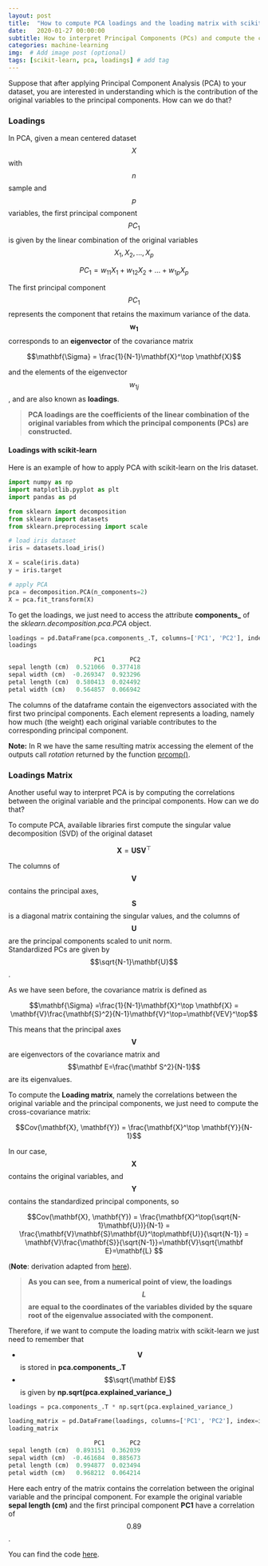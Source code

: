 ```yaml
---
layout: post
title:  "How to compute PCA loadings and the loading matrix with scikit-learn"
date:   2020-01-27 00:00:00
subtitle: How to interpret Principal Components (PCs) and compute the correlations between the original variables in a dataset and the PCs (Loadings Matrix) with scikit-learn.
categories: machine-learning
img:  # Add image post (optional)
tags: [scikit-learn, pca, loadings] # add tag
---
```


Suppose that after applying Principal Component Analysis (PCA) to your dataset, you are interested in understanding which is the contribution of the original variables to the principal components. How can we do that?

### Loadings
In PCA, given a mean centered dataset $$X$$ with $$n$$ sample and $$p$$ variables, the first principal component $$PC_1$$ is given by the linear combination of the original variables $$X_1, X_2, ..., X_p$$  

$$PC_1 = w_{11}X_1 + w_{12}X_2 + ... + w_{1p}X_p$$

The first principal component $$PC_1$$ represents the component that retains the maximum variance of the data. $$\mathbf{w_1}$$ corresponds to an **eigenvector** of the covariance matrix 

$$\mathbf{\Sigma} = \frac{1}{N-1}\mathbf{X}^\top \mathbf{X}$$ 

and the elements of the eigenvector $$w_{1j}$$, and are also known as **loadings**.

> **PCA loadings are the coefficients of the linear combination of the original variables from which the principal components (PCs) are constructed.**

#### Loadings with scikit-learn
Here is an example of how to apply PCA with scikit-learn on the Iris dataset.

```python
import numpy as np
import matplotlib.pyplot as plt
import pandas as pd

from sklearn import decomposition
from sklearn import datasets
from sklearn.preprocessing import scale

# load iris dataset
iris = datasets.load_iris()

X = scale(iris.data)
y = iris.target

# apply PCA
pca = decomposition.PCA(n_components=2)
X = pca.fit_transform(X)
```

To get the loadings, we just need to access the attribute **components_** of the *sklearn.decomposition.pca.PCA* object.

```python
loadings = pd.DataFrame(pca.components_.T, columns=['PC1', 'PC2'], index=iris.feature_names)
loadings

                        PC1       PC2
sepal length (cm)  0.521066  0.377418
sepal width (cm)  -0.269347  0.923296
petal length (cm)  0.580413  0.024492
petal width (cm)   0.564857  0.066942
```

The columns of the dataframe contain the eigenvectors associated with the first two principal components. Each element represents a loading, namely how much (the weight) each original variable contributes to the corresponding principal component.  

**Note:** In R we have the same resulting matrix accessing the element of the outputs call *rotation* returned by the function [prcomp()][r-link].

### Loadings Matrix 
Another useful way to interpret PCA is by computing the correlations between the original variable and the principal components. How can we do that?  

To compute PCA, available libraries first compute the singular value decomposition (SVD) of the original dataset 

$$\mathbf{X} = \mathbf{U} \mathbf{S} \mathbf{V}^\top$$  

The columns of $$\mathbf{V}$$ contains the principal axes, $$\mathbf{S}$$ is a diagonal matrix containing the singular values, and the columns of $$\mathbf{U}$$ are the principal components scaled to unit norm.  
Standardized PCs are given by $$\sqrt{N-1}\mathbf{U}$$. 

As we have seen before, the covariance matrix is defined as  

$$\mathbf{\Sigma} =\frac{1}{N-1}\mathbf{X}^\top \mathbf{X} = \mathbf{V}\frac{\mathbf{S}^2}{N-1}\mathbf{V}^\top=\mathbf{VEV}^\top$$
  
This means that the principal axes $$\mathbf{V}$$ are eigenvectors of the covariance matrix and $$\mathbf E=\frac{\mathbf S^2}{N-1}$$ are its eigenvalues.  

To compute the **Loading matrix**, namely the correlations between the original variable and the principal components, we just need to compute the cross-covariance matrix:

$$Cov(\mathbf{X}, \mathbf{Y}) = \frac{\mathbf{X}^\top \mathbf{Y}}{N-1}$$ 

In our case, $$\mathbf{X}$$ contains the original variables, and $$\mathbf{Y}$$ contains the standardized principal components, so  

$$Cov(\mathbf{X}, \mathbf{Y}) = \frac{\mathbf{X}^\top(\sqrt{N-1}\mathbf{U})}{N-1} = \frac{\mathbf{V}\mathbf{S}\mathbf{U}^\top\mathbf{U}}{\sqrt{N-1}} = \mathbf{V}\frac{\mathbf{S}}{\sqrt{N-1}}=\mathbf{V}\sqrt{\mathbf E}=\mathbf{L} $$ 

(**Note**: derivation adapted from [here][stats-stack]).

> **As you can see, from a numerical point of view, the loadings $$L$$ are equal to the coordinates of the variables divided by the square root of the eigenvalue associated with the component.**

Therefore, if we want to compute the loading matrix with scikit-learn we just need to remember that 
* $$\mathbf{V}$$ is stored in **pca.components_.T** 
* $$\sqrt{\mathbf E}$$ is given by **np.sqrt(pca.explained_variance_)**



```python
loadings = pca.components_.T * np.sqrt(pca.explained_variance_)

loading_matrix = pd.DataFrame(loadings, columns=['PC1', 'PC2'], index=iris.feature_names)
loading_matrix

                        PC1       PC2
sepal length (cm)  0.893151  0.362039
sepal width (cm)  -0.461684  0.885673
petal length (cm)  0.994877  0.023494
petal width (cm)   0.968212  0.064214
```
Here each entry of the matrix contains the correlation between the original variable and the principal component. For example the original variable **sepal length (cm)** and the first principal component **PC1** have a correlation of $$0.89$$.

You can find the code [here][code-snippet].

[stats-stack]: https://stats.stackexchange.com/a/104640
[r-link]: http://www.sthda.com/english/articles/31-principal-component-methods-in-r-practical-guide/118-principal-component-analysis-in-r-prcomp-vs-princomp/
[code-snippet]: https://github.com/scentellegher/code_snippets/blob/master/pca_loadings/pca_loadings.ipynb
